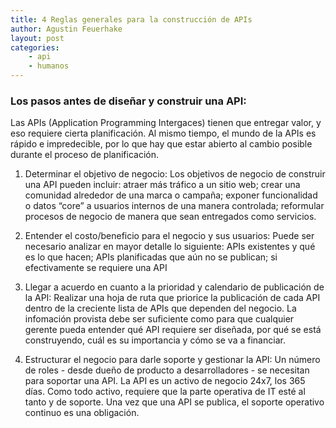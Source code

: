 ```yaml
---
title: 4 Reglas generales para la construcción de APIs
author: Agustin Feuerhake
layout: post
categories:
    - api
    - humanos
---
```

### Los pasos antes de diseñar y construir una API:

Las APIs (Application Programming Intergaces) tienen que entregar valor, y eso requiere cierta planificación. Al mismo tiempo, el mundo de la APIs es rápido e impredecible, por lo que hay que estar abierto al cambio posible durante el proceso de planificación.

1. Determinar el objetivo de negocio: Los objetivos de negocio de construir una API pueden incluir: atraer más tráfico a un sitio web; crear una comunidad alrededor de una marca o campaña; exponer funcionalidad o datos “core” a usuarios internos de una manera controlada; reformular procesos de negocio de manera que sean entregados como servicios.

2. Entender el costo/beneficio para el negocio y sus usuarios: Puede ser necesario analizar en mayor detalle lo siguiente: APIs existentes y qué es lo que hacen; APIs planificadas que aún no se publican; si efectivamente se requiere una API

3. Llegar a acuerdo en cuanto a la prioridad y calendario de publicación de la API: Realizar una hoja de ruta que priorice la publicación de cada API dentro de la creciente lista de APIs que dependen del negocio. La infomación provista debe ser suficiente como para que cualquier gerente pueda entender qué API requiere ser diseñada, por qué se está construyendo, cuál es su importancia y cómo se va a financiar.

4. Estructurar el negocio para darle soporte y gestionar la API: Un número de roles - desde dueño de producto a desarrolladores - se necesitan para soportar una API. La API es un activo de negocio 24x7, los 365 días. Como todo activo, requiere que la parte operativa de IT esté al tanto y de soporte. Una vez que una API se publica, el soporte operativo continuo es una obligación.  